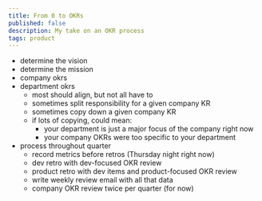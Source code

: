 ```yaml
---
title: From 0 to OKRs
published: false
description: My take on an OKR process
tags: product
---
```



- determine the vision
- determine the mission
- company okrs
- department okrs
  - most should align, but not all have to
  - sometimes split responsibility for a given company KR
  - sometimes copy down a given company KR
  - if lots of copying, could mean:
    - your department is just a major focus of the company right now
    - your company OKRs were too specific to your department
- process throughout quarter
  - record metrics before retros (Thursday night right now)
  - dev retro with dev-focused OKR review
  - product retro with dev items and product-focused OKR review
  - write weekly review email with all that data
  - company OKR review twice per quarter (for now)

